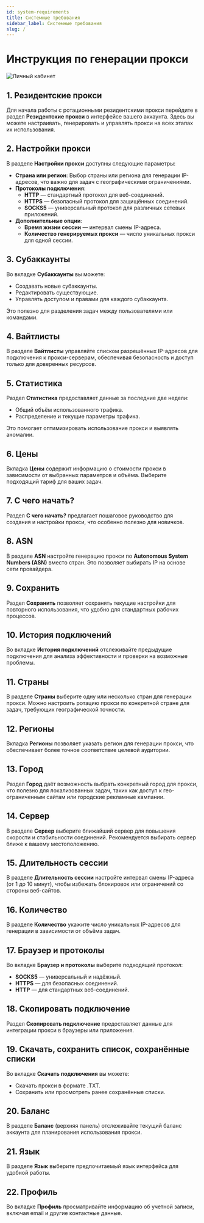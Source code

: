 ```yaml
---
id: system-requirements
title: Системные требования
sidebar_label: Системные требования
slug: /
---
```

# Инструкция по генерации прокси
![Личный кабинет](https://github.com/myproxynetwork/my-knowledge-base/issues/1#issue-3291656621)
## 1. Резидентские прокси

Для начала работы с ротационными резидентскими прокси перейдите в раздел **Резидентские прокси** в интерфейсе вашего аккаунта. Здесь вы можете настраивать, генерировать и управлять прокси на всех этапах их использования.

## 2. Настройки прокси

В разделе **Настройки прокси** доступны следующие параметры:

- **Страна или регион**: Выбор страны или региона для генерации IP-адресов, что важно для задач с географическими ограничениями.
- **Протоколы подключения**:
  - **HTTP** — стандартный протокол для веб-соединений.
  - **HTTPS** — безопасный протокол для защищённых соединений.
  - **SOCKS5** — универсальный протокол для различных сетевых приложений.
- **Дополнительные опции**:
  - **Время жизни сессии** — интервал смены IP-адреса.
  - **Количество генерируемых прокси** — число уникальных прокси для одной сессии.

## 3. Субаккаунты

Во вкладке **Субаккаунты** вы можете:
- Создавать новые субаккаунты.
- Редактировать существующие.
- Управлять доступом и правами для каждого субаккаунта.

Это полезно для разделения задач между пользователями или командами.

## 4. Вайтлисты

В разделе **Вайтлисты** управляйте списком разрешённых IP-адресов для подключения к прокси-серверам, обеспечивая безопасность и доступ только для доверенных ресурсов.

## 5. Статистика

Раздел **Статистика** предоставляет данные за последние две недели:
- Общий объём использованного трафика.
- Распределение и текущие параметры трафика.

Это помогает оптимизировать использование прокси и выявлять аномалии.

## 6. Цены

Вкладка **Цены** содержит информацию о стоимости прокси в зависимости от выбранных параметров и объёма. Выберите подходящий тариф для ваших задач.

## 7. С чего начать?

Раздел **С чего начать?** предлагает пошаговое руководство для создания и настройки прокси, что особенно полезно для новичков.

## 8. ASN

В разделе **ASN** настройте генерацию прокси по **Autonomous System Numbers (ASN)** вместо стран. Это позволяет выбирать IP на основе сети провайдера.

## 9. Сохранить

Раздел **Сохранить** позволяет сохранять текущие настройки для повторного использования, что удобно для стандартных рабочих процессов.

## 10. История подключений

Во вкладке **История подключений** отслеживайте предыдущие подключения для анализа эффективности и проверки на возможные проблемы.

## 11. Страны

В разделе **Страны** выберите одну или несколько стран для генерации прокси. Можно настроить ротацию прокси по конкретной стране для задач, требующих географической точности.

## 12. Регионы

Вкладка **Регионы** позволяет указать регион для генерации прокси, что обеспечивает более точное соответствие целевой аудитории.

## 13. Город

Раздел **Город** даёт возможность выбрать конкретный город для прокси, что полезно для локализованных задач, таких как доступ к гео-ограниченным сайтам или городские рекламные кампании.

## 14. Сервер

В разделе **Сервер** выберите ближайший сервер для повышения скорости и стабильности соединений. Рекомендуется выбирать сервер ближе к вашему местоположению.

## 15. Длительность сессии

В разделе **Длительность сессии** настройте интервал смены IP-адреса (от 1 до 10 минут), чтобы избежать блокировок или ограничений со стороны веб-сайтов.

## 16. Количество

В разделе **Количество** укажите число уникальных IP-адресов для генерации в зависимости от объёма задач.

## 17. Браузер и протоколы

Во вкладке **Браузер и протоколы** выберите подходящий протокол:
- **SOCKS5** — универсальный и надёжный.
- **HTTPS** — для безопасных соединений.
- **HTTP** — для стандартных веб-соединений.

## 18. Скопировать подключение

Раздел **Скопировать подключение** предоставляет данные для интеграции прокси в браузеры или приложения.

## 19. Скачать, сохранить список, сохранённые списки

Во вкладке **Скачать подключения** вы можете:
- Скачать прокси в формате .TXT.
- Сохранить или просмотреть ранее сохранённые списки.

## 20. Баланс

В разделе **Баланс** (верхняя панель) отслеживайте текущий баланс аккаунта для планирования использования прокси.

## 21. Язык

В разделе **Язык** выберите предпочитаемый язык интерфейса для удобной работы.

## 22. Профиль

Во вкладке **Профиль** просматривайте информацию об учетной записи, включая email и другие контактные данные.
